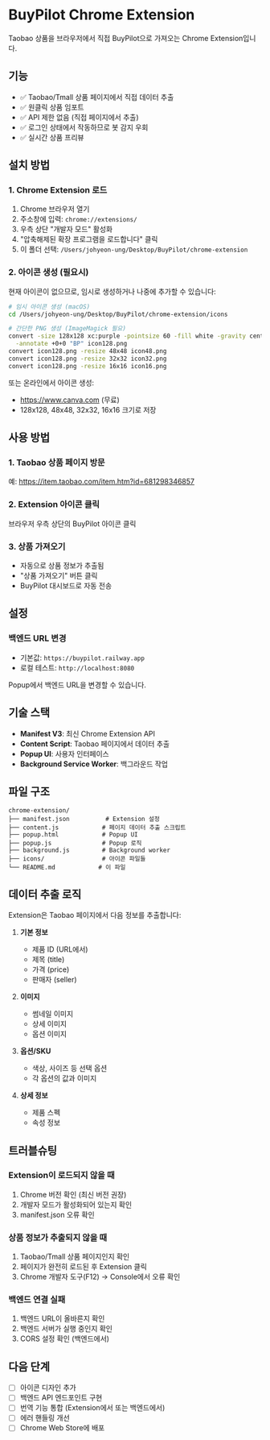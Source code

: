 # BuyPilot Chrome Extension

Taobao 상품을 브라우저에서 직접 BuyPilot으로 가져오는 Chrome Extension입니다.

## 기능

- ✅ Taobao/Tmall 상품 페이지에서 직접 데이터 추출
- ✅ 원클릭 상품 임포트
- ✅ API 제한 없음 (직접 페이지에서 추출)
- ✅ 로그인 상태에서 작동하므로 봇 감지 우회
- ✅ 실시간 상품 프리뷰

## 설치 방법

### 1. Chrome Extension 로드

1. Chrome 브라우저 열기
2. 주소창에 입력: `chrome://extensions/`
3. 우측 상단 "개발자 모드" 활성화
4. "압축해제된 확장 프로그램을 로드합니다" 클릭
5. 이 폴더 선택: `/Users/johyeon-ung/Desktop/BuyPilot/chrome-extension`

### 2. 아이콘 생성 (필요시)

현재 아이콘이 없으므로, 임시로 생성하거나 나중에 추가할 수 있습니다:

```bash
# 임시 아이콘 생성 (macOS)
cd /Users/johyeon-ung/Desktop/BuyPilot/chrome-extension/icons

# 간단한 PNG 생성 (ImageMagick 필요)
convert -size 128x128 xc:purple -pointsize 60 -fill white -gravity center \
  -annotate +0+0 "BP" icon128.png
convert icon128.png -resize 48x48 icon48.png
convert icon128.png -resize 32x32 icon32.png
convert icon128.png -resize 16x16 icon16.png
```

또는 온라인에서 아이콘 생성:
- https://www.canva.com (무료)
- 128x128, 48x48, 32x32, 16x16 크기로 저장

## 사용 방법

### 1. Taobao 상품 페이지 방문

예: https://item.taobao.com/item.htm?id=681298346857

### 2. Extension 아이콘 클릭

브라우저 우측 상단의 BuyPilot 아이콘 클릭

### 3. 상품 가져오기

- 자동으로 상품 정보가 추출됨
- "상품 가져오기" 버튼 클릭
- BuyPilot 대시보드로 자동 전송

## 설정

### 백엔드 URL 변경

- 기본값: `https://buypilot.railway.app`
- 로컬 테스트: `http://localhost:8080`

Popup에서 백엔드 URL을 변경할 수 있습니다.

## 기술 스택

- **Manifest V3**: 최신 Chrome Extension API
- **Content Script**: Taobao 페이지에서 데이터 추출
- **Popup UI**: 사용자 인터페이스
- **Background Service Worker**: 백그라운드 작업

## 파일 구조

```
chrome-extension/
├── manifest.json          # Extension 설정
├── content.js            # 페이지 데이터 추출 스크립트
├── popup.html            # Popup UI
├── popup.js              # Popup 로직
├── background.js         # Background worker
├── icons/                # 아이콘 파일들
└── README.md            # 이 파일
```

## 데이터 추출 로직

Extension은 Taobao 페이지에서 다음 정보를 추출합니다:

1. **기본 정보**
   - 제품 ID (URL에서)
   - 제목 (title)
   - 가격 (price)
   - 판매자 (seller)

2. **이미지**
   - 썸네일 이미지
   - 상세 이미지
   - 옵션 이미지

3. **옵션/SKU**
   - 색상, 사이즈 등 선택 옵션
   - 각 옵션의 값과 이미지

4. **상세 정보**
   - 제품 스펙
   - 속성 정보

## 트러블슈팅

### Extension이 로드되지 않을 때

1. Chrome 버전 확인 (최신 버전 권장)
2. 개발자 모드가 활성화되어 있는지 확인
3. manifest.json 오류 확인

### 상품 정보가 추출되지 않을 때

1. Taobao/Tmall 상품 페이지인지 확인
2. 페이지가 완전히 로드된 후 Extension 클릭
3. Chrome 개발자 도구(F12) → Console에서 오류 확인

### 백엔드 연결 실패

1. 백엔드 URL이 올바른지 확인
2. 백엔드 서버가 실행 중인지 확인
3. CORS 설정 확인 (백엔드에서)

## 다음 단계

- [ ] 아이콘 디자인 추가
- [ ] 백엔드 API 엔드포인트 구현
- [ ] 번역 기능 통합 (Extension에서 또는 백엔드에서)
- [ ] 에러 핸들링 개선
- [ ] Chrome Web Store에 배포
